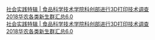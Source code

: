   
[社会实践特辑 | 食品科学技术学院科创部进行3D打印技术调查](http://www.dianyue.me/archives/494/sgk9q93i65lt8c83/)  
[2018华农各类新生群汇总6.0](http://www.dianyue.me/archives/211/1b86xc31wrl8z1yi/)  
[社会实践特辑 | 食品科学技术学院科创部进行3D打印技术调查](http://www.dianyue.me/archives/494/sgk9q93i65lt8c83/)  
[2018华农各类新生群汇总6.0](http://www.dianyue.me/archives/211/1b86xc31wrl8z1yi/)